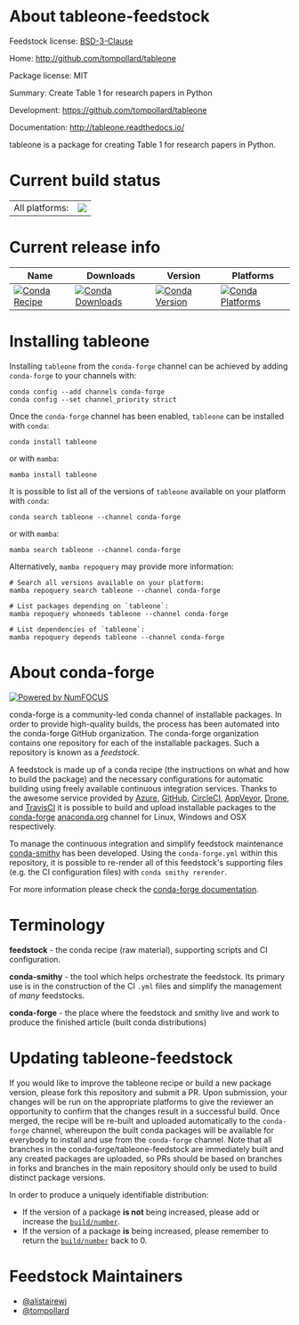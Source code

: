 About tableone-feedstock
========================

Feedstock license: [BSD-3-Clause](https://github.com/conda-forge/tableone-feedstock/blob/main/LICENSE.txt)

Home: http://github.com/tompollard/tableone

Package license: MIT

Summary: Create Table 1 for research papers in Python

Development: https://github.com/tompollard/tableone

Documentation: http://tableone.readthedocs.io/

tableone is a package for creating Table 1 for research papers
in Python.


Current build status
====================


<table><tr><td>All platforms:</td>
    <td>
      <a href="https://dev.azure.com/conda-forge/feedstock-builds/_build/latest?definitionId=4372&branchName=main">
        <img src="https://dev.azure.com/conda-forge/feedstock-builds/_apis/build/status/tableone-feedstock?branchName=main">
      </a>
    </td>
  </tr>
</table>

Current release info
====================

| Name | Downloads | Version | Platforms |
| --- | --- | --- | --- |
| [![Conda Recipe](https://img.shields.io/badge/recipe-tableone-green.svg)](https://anaconda.org/conda-forge/tableone) | [![Conda Downloads](https://img.shields.io/conda/dn/conda-forge/tableone.svg)](https://anaconda.org/conda-forge/tableone) | [![Conda Version](https://img.shields.io/conda/vn/conda-forge/tableone.svg)](https://anaconda.org/conda-forge/tableone) | [![Conda Platforms](https://img.shields.io/conda/pn/conda-forge/tableone.svg)](https://anaconda.org/conda-forge/tableone) |

Installing tableone
===================

Installing `tableone` from the `conda-forge` channel can be achieved by adding `conda-forge` to your channels with:

```
conda config --add channels conda-forge
conda config --set channel_priority strict
```

Once the `conda-forge` channel has been enabled, `tableone` can be installed with `conda`:

```
conda install tableone
```

or with `mamba`:

```
mamba install tableone
```

It is possible to list all of the versions of `tableone` available on your platform with `conda`:

```
conda search tableone --channel conda-forge
```

or with `mamba`:

```
mamba search tableone --channel conda-forge
```

Alternatively, `mamba repoquery` may provide more information:

```
# Search all versions available on your platform:
mamba repoquery search tableone --channel conda-forge

# List packages depending on `tableone`:
mamba repoquery whoneeds tableone --channel conda-forge

# List dependencies of `tableone`:
mamba repoquery depends tableone --channel conda-forge
```


About conda-forge
=================

[![Powered by
NumFOCUS](https://img.shields.io/badge/powered%20by-NumFOCUS-orange.svg?style=flat&colorA=E1523D&colorB=007D8A)](https://numfocus.org)

conda-forge is a community-led conda channel of installable packages.
In order to provide high-quality builds, the process has been automated into the
conda-forge GitHub organization. The conda-forge organization contains one repository
for each of the installable packages. Such a repository is known as a *feedstock*.

A feedstock is made up of a conda recipe (the instructions on what and how to build
the package) and the necessary configurations for automatic building using freely
available continuous integration services. Thanks to the awesome service provided by
[Azure](https://azure.microsoft.com/en-us/services/devops/), [GitHub](https://github.com/),
[CircleCI](https://circleci.com/), [AppVeyor](https://www.appveyor.com/),
[Drone](https://cloud.drone.io/welcome), and [TravisCI](https://travis-ci.com/)
it is possible to build and upload installable packages to the
[conda-forge](https://anaconda.org/conda-forge) [anaconda.org](https://anaconda.org/)
channel for Linux, Windows and OSX respectively.

To manage the continuous integration and simplify feedstock maintenance
[conda-smithy](https://github.com/conda-forge/conda-smithy) has been developed.
Using the ``conda-forge.yml`` within this repository, it is possible to re-render all of
this feedstock's supporting files (e.g. the CI configuration files) with ``conda smithy rerender``.

For more information please check the [conda-forge documentation](https://conda-forge.org/docs/).

Terminology
===========

**feedstock** - the conda recipe (raw material), supporting scripts and CI configuration.

**conda-smithy** - the tool which helps orchestrate the feedstock.
                   Its primary use is in the construction of the CI ``.yml`` files
                   and simplify the management of *many* feedstocks.

**conda-forge** - the place where the feedstock and smithy live and work to
                  produce the finished article (built conda distributions)


Updating tableone-feedstock
===========================

If you would like to improve the tableone recipe or build a new
package version, please fork this repository and submit a PR. Upon submission,
your changes will be run on the appropriate platforms to give the reviewer an
opportunity to confirm that the changes result in a successful build. Once
merged, the recipe will be re-built and uploaded automatically to the
`conda-forge` channel, whereupon the built conda packages will be available for
everybody to install and use from the `conda-forge` channel.
Note that all branches in the conda-forge/tableone-feedstock are
immediately built and any created packages are uploaded, so PRs should be based
on branches in forks and branches in the main repository should only be used to
build distinct package versions.

In order to produce a uniquely identifiable distribution:
 * If the version of a package **is not** being increased, please add or increase
   the [``build/number``](https://docs.conda.io/projects/conda-build/en/latest/resources/define-metadata.html#build-number-and-string).
 * If the version of a package **is** being increased, please remember to return
   the [``build/number``](https://docs.conda.io/projects/conda-build/en/latest/resources/define-metadata.html#build-number-and-string)
   back to 0.

Feedstock Maintainers
=====================

* [@alistairewj](https://github.com/alistairewj/)
* [@tompollard](https://github.com/tompollard/)

